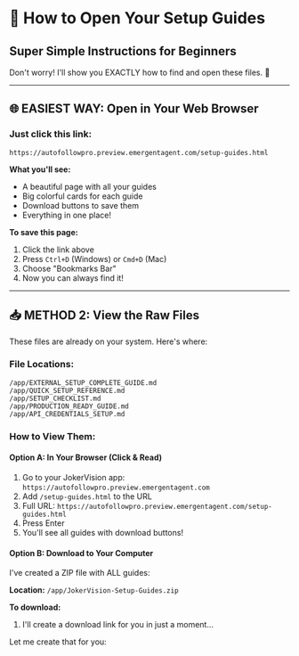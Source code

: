 # 📖 How to Open Your Setup Guides
## Super Simple Instructions for Beginners

Don't worry! I'll show you EXACTLY how to find and open these files. 🙂

---

## 🌐 **EASIEST WAY: Open in Your Web Browser**

### Just click this link:
```
https://autofollowpro.preview.emergentagent.com/setup-guides.html
```

**What you'll see:**
- A beautiful page with all your guides
- Big colorful cards for each guide
- Download buttons to save them
- Everything in one place!

**To save this page:**
1. Click the link above
2. Press `Ctrl+D` (Windows) or `Cmd+D` (Mac)
3. Choose "Bookmarks Bar"
4. Now you can always find it!

---

## 📥 **METHOD 2: View the Raw Files**

These files are already on your system. Here's where:

### File Locations:
```
/app/EXTERNAL_SETUP_COMPLETE_GUIDE.md
/app/QUICK_SETUP_REFERENCE.md
/app/SETUP_CHECKLIST.md
/app/PRODUCTION_READY_GUIDE.md
/app/API_CREDENTIALS_SETUP.md
```

### How to View Them:

#### **Option A: In Your Browser (Click & Read)**

1. Go to your JokerVision app: `https://autofollowpro.preview.emergentagent.com`
2. Add `/setup-guides.html` to the URL
3. Full URL: `https://autofollowpro.preview.emergentagent.com/setup-guides.html`
4. Press Enter
5. You'll see all guides with download buttons!

#### **Option B: Download to Your Computer**

I've created a ZIP file with ALL guides:

**Location:** `/app/JokerVision-Setup-Guides.zip`

**To download:**
1. I'll create a download link for you in just a moment...

Let me create that for you:
